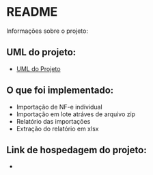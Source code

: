 # README

Informações sobre o projeto:

## UML do projeto:

- [UML do Projeto](https://app.diagrams.net/#G1Zk1BIV9C6sZXKjqPRp29aBAyvkOpUbiB#%7B%22pageId%22%3A%22c4acf3e9-155e-7222-9cf6-157b1a14988f%22%7D)

## O que foi implementado:

- Importação de NF-e individual
- Importação em lote atráves de arquivo zip
- Relatório das importações
- Extração do relatório em xlsx

## Link de hospedagem do projeto:

- 
